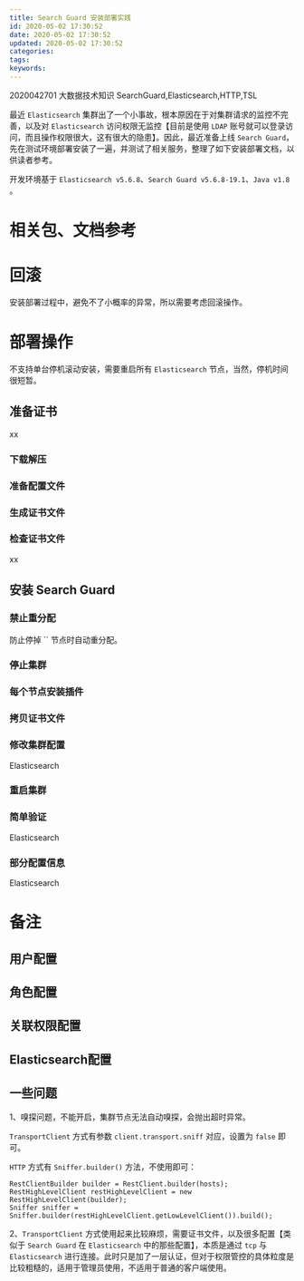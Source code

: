 ```yaml
---
title: Search Guard 安装部署实践
id: 2020-05-02 17:30:52
date: 2020-05-02 17:30:52
updated: 2020-05-02 17:30:52
categories:
tags:
keywords:
---
```




2020042701
大数据技术知识
SearchGuard,Elasticsearch,HTTP,TSL


最近 `Elasticsearch` 集群出了一个小事故，根本原因在于对集群请求的监控不完善，以及对 `Elasticsearch` 访问权限无监控【目前是使用 `LDAP` 账号就可以登录访问，而且操作权限很大，这有很大的隐患】。因此，最近准备上线 `Search Guard`，先在测试环境部署安装了一遍，并测试了相关服务，整理了如下安装部署文档，以供读者参考。

开发环境基于 `Elasticsearch v5.6.8`、`Search Guard v5.6.8-19.1`、`Java v1.8` 。


<!-- more -->


# 相关包、文档参考





# 回滚

安装部署过程中，避免不了小概率的异常，所以需要考虑回滚操作。



# 部署操作


不支持单台停机滚动安装，需要重启所有 `Elasticsearch` 节点，当然，停机时间很短暂。


## 准备证书

xx

### 下载解压



### 准备配置文件



### 生成证书文件



### 检查证书文件

xx

## 安装 Search Guard

### 禁止重分配

防止停掉 `` 节点时自动重分配。

### 停止集群



### 每个节点安装插件



### 拷贝证书文件



### 修改集群配置

Elasticsearch

### 重启集群



### 简单验证

Elasticsearch

### 部分配置信息

Elasticsearch


# 备注


## 用户配置



## 角色配置



## 关联权限配置



## Elasticsearch配置



## 一些问题

1、嗅探问题，不能开启，集群节点无法自动嗅探，会抛出超时异常。

`TransportClient` 方式有参数 `client.transport.sniff` 对应，设置为 `false` 即可。

`HTTP` 方式有 `Sniffer.builder()` 方法，不使用即可：

```
RestClientBuilder builder = RestClient.builder(hosts);
RestHighLevelClient restHighLevelClient = new RestHighLevelClient(builder);
Sniffer sniffer = Sniffer.builder(restHighLevelClient.getLowLevelClient()).build();
```

2、`TransportClient` 方式使用起来比较麻烦，需要证书文件，以及很多配置【类似于 `Search Guard` 在 `Elasticsearch` 中的那些配置】，本质是通过 `tcp` 与 `Elasticsearch` 进行连接。此时只是加了一层认证，但对于权限管控的具体粒度是比较粗糙的，适用于管理员使用，不适用于普通的客户端使用。

